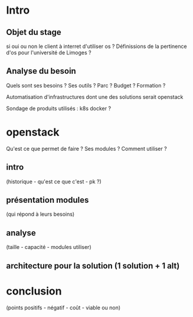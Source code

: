 # Intro

## Objet du stage
si oui ou non le client à interret d'utiliser os ? Définissions de la pertinence d'os pour l'université de Limoges ?

## Analyse du besoin
Quels sont ses besoins ? Ses outils ? Parc ? Budget ? Formation ?

Automatisation d'infrastructures dont une des solutions serait openstack

Sondage de produits utilisés : k8s docker ?

# openstack

Qu'est ce que permet de faire ?
Ses modules ? Comment utiliser ?

## intro
(historique - qu'est ce que c'est - pk ?)

## présentation modules
(qui répond à leurs besoins)

## analyse
(taille - capacité - modules utiliser)

## architecture pour la solution (1 solution + 1 alt)

# conclusion
(points positifs - négatif - coût - viable ou non)
